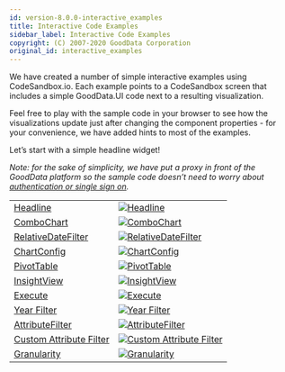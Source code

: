 ```yaml
---
id: version-8.0.0-interactive_examples
title: Interactive Code Examples
sidebar_label: Interactive Code Examples
copyright: (C) 2007-2020 GoodData Corporation
original_id: interactive_examples
---
```


We have created a number of simple interactive examples using CodeSandbox.io. Each example points to a CodeSandbox screen that includes a simple GoodData.UI code next to a resulting visualization.

Feel free to play with the sample code in your browser to see how the visualizations update just after changing the component properties - for your convenience, we have added hints to most of the examples.

Let’s start with a simple headline widget!

_Note: for the sake of simplicity, we have put a proxy in front of the GoodData platform so the sample code doesn’t need to worry about [authentication or single sign on](30_tips__sso.md)._

|  |  |
| :--- | :--- |
| <a href="https://codesandbox.io/s/github/gooddata/gooddata-ui-examples/tree/master/example-headline?file=/src/App/index.js" target="_blank">Headline</a> | <a href="https://codesandbox.io/s/github/gooddata/gooddata-ui-examples/tree/master/example-headline?file=/src/App/index.js" target="_blank">![Headline](assets/ics_headline.png)</a> |
| <a href="https://codesandbox.io/s/github/gooddata/gooddata-ui-examples/tree/master/example-combochart?file=/src/App/index.js" target="_blank">ComboChart</a> | <a href="https://codesandbox.io/s/github/gooddata/gooddata-ui-examples/tree/master/example-combochart?file=/src/App/index.js" target="_blank">![ComboChart](assets/combochart.png)</a> |
| <a href="https://codesandbox.io/s/github/gooddata/gooddata-ui-examples/tree/master/example-relativedatefilter?file=/src/App/index.js" target="_blank">RelativeDateFilter</a> | <a href="https://codesandbox.io/s/github/gooddata/gooddata-ui-examples/tree/master/example-relativedatefilter?file=/src/App/index.js" target="_blank">![RelativeDateFilter](assets/ics_relativedatefilter.png)</a> |
| <a href="https://codesandbox.io/s/github/gooddata/gooddata-ui-examples/tree/master/example-chartconfig?file=/src/App/index.js" target="_blank">ChartConfig</a> | <a href="https://codesandbox.io/s/github/gooddata/gooddata-ui-examples/tree/master/example-chartconfig?file=/src/App/index.js" target="_blank">![ChartConfig](assets/ics_chartconfig.png)</a> |
| <a href="https://codesandbox.io/s/github/gooddata/gooddata-ui-examples/tree/master/example-pivottable?file=/src/App/index.js" target="_blank">PivotTable</a> | <a href="https://codesandbox.io/s/github/gooddata/gooddata-ui-examples/tree/master/example-pivottable?file=/src/App/index.js" target="_blank">![PivotTable](assets/ics_pivottable.png)</a> |
| <a href="https://codesandbox.io/s/github/gooddata/gooddata-ui-examples/tree/master/example-insightview?file=/src/App/index.js" target="_blank">InsightView</a> | <a href="https://codesandbox.io/s/github/gooddata/gooddata-ui-examples/tree/master/example-insightview?file=/src/App/index.js" target="_blank">![InsightView](assets/ics_insightview.png)</a> |
| <a href="https://codesandbox.io/s/github/gooddata/gooddata-ui-examples/tree/master/example-execute?file=/src/App/index.js" target="_blank">Execute</a> | <a href="https://codesandbox.io/s/github/gooddata/gooddata-ui-examples/tree/master/example-execute?file=/src/App/index.js" target="_blank">![Execute](assets/ics_execute.png)</a> |
| <a href="https://codesandbox.io/s/github/gooddata/gooddata-ui-examples/tree/master/example-yearfilter?file=/src/App/index.js" target="_blank">Year Filter</a> | <a href="https://codesandbox.io/s/github/gooddata/gooddata-ui-examples/tree/master/example-yearfilter?file=/src/App/index.js" target="_blank">![Year Filter](assets/ics_year_filter.png)</a> |
| <a href="https://codesandbox.io/s/github/gooddata/gooddata-ui-examples/tree/master/example-attributefilter?file=/src/App/index.js" target="_blank">AttributeFilter</a> | <a href="https://codesandbox.io/s/github/gooddata/gooddata-ui-examples/tree/master/example-attributefilter?file=/src/App/index.js" target="_blank">![AttributeFilter](assets/ics_attributefilter.png)</a> |
| <a href="https://codesandbox.io/s/github/gooddata/gooddata-ui-examples/tree/master/example-customattributefilter?file=/src/App/index.js" target="_blank">Custom Attribute Filter</a> | <a href="https://codesandbox.io/s/github/gooddata/gooddata-ui-examples/tree/master/example-customattributefilter?file=/src/App/index.js" target="_blank">![Custom Attribute Filter](assets/ics_custom_attribute_filter.png)</a> |
| <a href="https://codesandbox.io/s/github/gooddata/gooddata-ui-examples/tree/master/example-granularity?file=/src/App/index.js" target="_blank">Granularity</a> | <a href="https://codesandbox.io/s/github/gooddata/gooddata-ui-examples/tree/master/example-granularity?file=/src/App/index.js" target="_blank">![Granularity](assets/ics_granularity.png)</a> |
